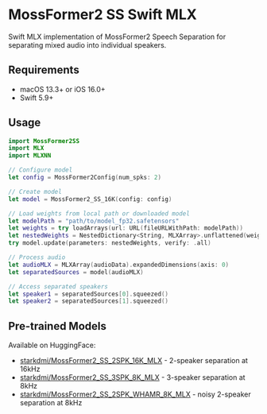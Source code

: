 # MossFormer2 SS Swift MLX

Swift MLX implementation of MossFormer2 Speech Separation for separating mixed audio into individual speakers.

## Requirements

- macOS 13.3+ or iOS 16.0+
- Swift 5.9+

## Usage

```swift
import MossFormer2SS
import MLX
import MLXNN

// Configure model
let config = MossFormer2Config(num_spks: 2)

// Create model
let model = MossFormer2_SS_16K(config: config)

// Load weights from local path or downloaded model
let modelPath = "path/to/model_fp32.safetensors"
let weights = try loadArrays(url: URL(fileURLWithPath: modelPath))
let nestedWeights = NestedDictionary<String, MLXArray>.unflattened(weights)
try model.update(parameters: nestedWeights, verify: .all)

// Process audio
let audioMLX = MLXArray(audioData).expandedDimensions(axis: 0)
let separatedSources = model(audioMLX)

// Access separated speakers
let speaker1 = separatedSources[0].squeezed()
let speaker2 = separatedSources[1].squeezed()
```

## Pre-trained Models

Available on HuggingFace:

- [starkdmi/MossFormer2_SS_2SPK_16K_MLX](https://huggingface.co/starkdmi/MossFormer2_SS_2SPK_16K_MLX) - 2-speaker separation at 16kHz
- [starkdmi/MossFormer2_SS_3SPK_8K_MLX](https://huggingface.co/starkdmi/MossFormer2_SS_3SPK_8K_MLX) - 3-speaker separation at 8kHz
- [starkdmi/MossFormer2_SS_2SPK_WHAMR_8K_MLX](https://huggingface.co/starkdmi/MossFormer2_SS_2SPK_WHAMR_8K_MLX) - noisy 2-speaker separation at 8kHz
